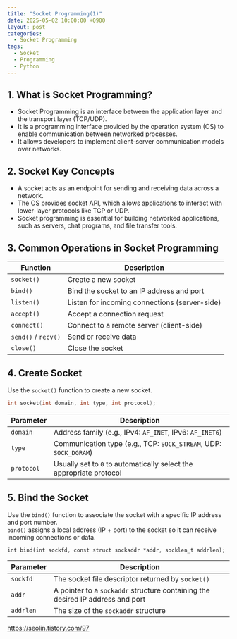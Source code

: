```yaml
---
title: "Socket Programming(1)"
date: 2025-05-02 10:00:00 +0900
layout: post
categories:
  - Socket Programming
tags:
  - Socket
  - Programming
  - Python
---
```


## 1. What is Socket Programming?

- Socket Programming is an interface between the application layer and the transport layer (TCP/UDP).
- It is a programming interface provided by the operation system (OS) to enable communication between networked processes. 
- It allows developers to implement client-server communication models over networks. 


## 2. Socket Key Concepts

- A socket acts as an endpoint for sending and receiving data across a network.
- The OS provides socket API, which allows applications to interact with lower-layer protocols like TCP or UDP.
- Socket programming is essential for building networked applications, such as servers, chat programs, and file transfer tools.


## 3. Common Operations in Socket Programming

| **Function**         | **Description**                                 |
|----------------------|--------------------------------------------------|
| `socket()`           | Create a new socket                              |
| `bind()`             | Bind the socket to an IP address and port        |
| `listen()`           | Listen for incoming connections (server-side)    |
| `accept()`           | Accept a connection request                      |
| `connect()`          | Connect to a remote server (client-side)         |
| `send()` / `recv()`  | Send or receive data                             |
| `close()`            | Close the socket                                 |


## 4. Create Socket

Use the `socket()` function to create a new socket.

```c
int socket(int domain, int type, int protocol);
```

| Parameter  | Description |
|------------|-------------|
| `domain`   | Address family (e.g., IPv4: `AF_INET`, IPv6: `AF_INET6`) |
| `type`     | Communication type (e.g., TCP: `SOCK_STREAM`, UDP: `SOCK_DGRAM`) |
| `protocol` | Usually set to `0` to automatically select the appropriate protocol |


## 5. Bind the Socket

Use the `bind()` function to associate the socket with a specific IP address and port number.  
`bind()` assigns a local address (IP + port) to the socket so it can receive incoming connections or data.

```cㅌ
int bind(int sockfd, const struct sockaddr *addr, socklen_t addrlen);
```

| Parameter  | Description |
|------------|-------------|
| `sockfd`   | The socket file descriptor returned by `socket()` |
| `addr`     | A pointer to a `sockaddr` structure containing the desired IP address and port |
| `addrlen`  | The size of the `sockaddr` structure |



https://seolin.tistory.com/97
